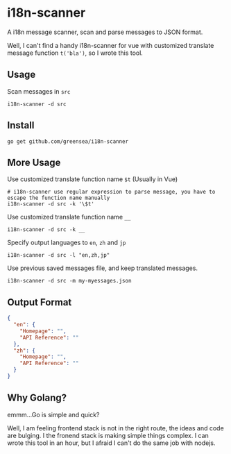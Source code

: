# i18n-scanner
A i18n message scanner, scan and parse messages to JSON format.

Well, I can't find a handy i18n-scanner for vue with customized translate message function `t('bla')`, so I wrote this tool.

## Usage

Scan messages in `src`
```shell
i18n-scanner -d src
```

## Install
```shell
go get github.com/greensea/i18n-scanner
```

## More Usage
Use customized translate function name `$t` (Usually in Vue)
```shell
# i18n-scanner use regular expression to parse message, you have to escape the function name manually
i18n-scanner -d src -k '\$t'
```

Use customized translate function name `__`
```shell
i18n-scanner -d src -k __
```

Specify output languages to `en`, `zh` and `jp`
```shell
i18n-scanner -d src -l "en,zh,jp"
```

Use previous saved messages file, and keep translated messages.
```shell
i18n-scanner -d src -m my-myessages.json
```

## Output Format
```json
{
  "en": {
    "Homepage": "",
    "API Reference": ""
  },
  "zh": {
    "Homepage": "",
    "API Reference": ""
  }
}
```

## Why Golang?

emmm...Go is simple and quick?

Well, I am feeling frontend stack is not in the right route, the ideas and code are bulging. I the fronend stack is making simple things complex. I can wrote this tool in an hour, but I afraid I can't do the same job with nodejs.
